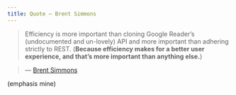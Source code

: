 ```yaml
---
title: Quote — Brent Simmons
---
```


> Efficiency is more important than cloning Google Reader’s (undocumented and un-lovely) API and more important than adhering strictly to REST. (**Because efficiency makes for a better user experience, and that’s more important than anything else.**)

> — [Brent Simmons](http://inessential.com/2013/07/01/netnewswire_and_syncing_speculation)


(emphasis mine)
